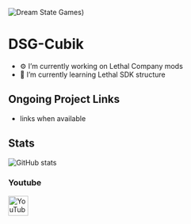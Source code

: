 ![Dream State Games ](https://yt3.googleusercontent.com/rn6lvxdQjytF4ZNbEhIEyn3_4ACio_5PcBoIoNoHk49_h4HocO2886wabJAByGVxkh5XzgJPt_s=w2120-fcrop64=1,00005a57ffffa5a8-k-c0xffffffff-no-nd-rj))
# DSG-Cubik
- ⚙️ I’m currently working on Lethal Company mods 
- 🍎 I’m currently learning Lethal SDK structure 
## Ongoing Project Links
- links when available
## Stats
![GitHub stats](https://github-readme-stats.vercel.app/api?username=DSG-Cubik&show_icons=true)
### Youtube
[<img src='https://cdn.jsdelivr.net/npm/simple-icons@3.0.1/icons/youtube.svg' alt='YouTube' height='40'>](https://www.youtube.com/channel/DSG-Cubik)
